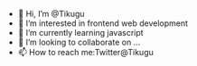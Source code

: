 - 👋 Hi, I’m @Tikugu
- 👀 I’m interested in frontend web development
- 🌱 I’m currently learning javascript
- 💞️ I’m looking to collaborate on ...
- 📫 How to reach me:Twitter@Tikugu

<!---
Tikugu/Tikugu is a ✨ special ✨ repository because its `README.md` (this file) appears on your GitHub profile.
You can click the Preview link to take a look at your changes.
--->

